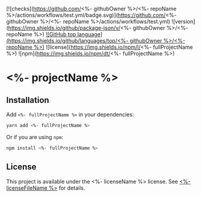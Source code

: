 [![checks](https://github.com/<%- githubOwner %>/<%- repoName %>/actions/workflows/test.yml/badge.svg)](https://github.com/<%- githubOwner %>/<%- repoName %>/actions/workflows/test.yml)
![version](https://img.shields.io/github/package-json/v/<%- githubOwner %>/<%- repoName %>)
[![GitHub top language](https://img.shields.io/github/languages/top/<%- githubOwner %>/<%- repoName %>)](https://github.com/luau-lang/luau)
![license](https://img.shields.io/npm/l/<%- fullProjectName %>)
![npm](https://img.shields.io/npm/dt/<%- fullProjectName %>)

# <%- projectName %>

<!-- description -->

## Installation

Add `<%- fullProjectName %>` in your dependencies:

```bash
yarn add <%- fullProjectName %>
```

Or if you are using `npm`:

```bash
npm install <%- fullProjectName %>
```

## License

This project is available under the <%- licenseName %> license. See [<%- licenseFileName %>](<%- licensePath %>) for details.
